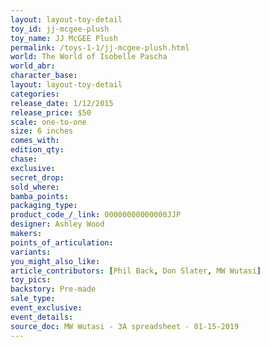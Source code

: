 ```yaml
---
layout: layout-toy-detail 
toy_id: jj-mcgee-plush
toy_name: JJ McGEE Plush
permalink: /toys-1-1/jj-mcgee-plush.html
world: The World of Isobelle Pascha
world_abr: 
character_base: 
layout: layout-toy-detail
categories: 
release_date: 1/12/2015
release_price: $50 
scale: one-to-one
size: 6 inches
comes_with: 
edition_qty: 
chase: 
exclusive: 
secret_drop: 
sold_where: 
bamba_points: 
packaging_type: 
product_code_/_link: 00000000000000JJP
designer: Ashley Wood
makers: 
points_of_articulation: 
variants: 
you_might_also_like: 
article_contributors: [Phil Back, Don Slater, MW Wutasi]
toy_pics: 
backstory: Pre-made
sale_type: 
event_exclusive: 
event_details: 
source_doc: MW Wutasi - 3A spreadsheet - 01-15-2019
---
```

